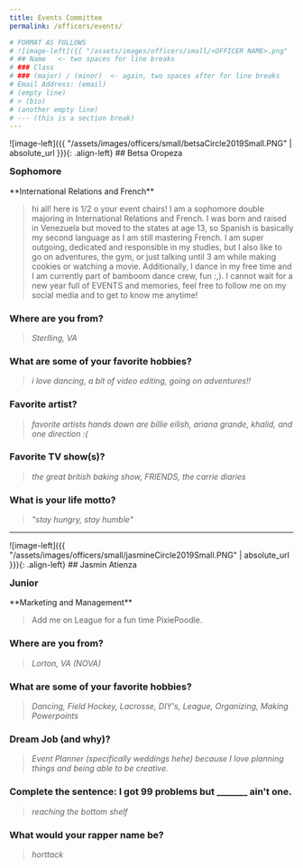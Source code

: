 ```yaml
---
title: Events Committee
permalink: /officers/events/

# FORMAT AS FOLLOWS
# ![image-left]({{ "/assets/images/officers/small/<OFFICER NAME>.png" | absolute_url }}){: .align-left}
# ## Name   <- two spaces for line breaks
# ### Class
# ### (major) / (minor)  <- again, two spaces after for line breaks
# Email Address: (email)
# (empty line)
# > (bio)
# (another empty line)
# --- (this is a section break)
---
```

<div id="Betsa"></div>
![image-left]({{ "/assets/images/officers/small/betsaCircle2019Small.PNG" | absolute_url }}){: .align-left}
## Betsa Oropeza
<p style="margin-bottom: 0.45em; padding: 0">
<a href="https://www.instagram.com/betsabeeeth/" style="margin: 0; padding: 0"><i class="fa fa-2x fa-fw fa-instagram" style="color: #494e48"></i></a>
<a href="mailto:betsabethoropeza@vt.edu" style="margin: 0; padding: 0"><i class="fa fa-2x fa-fw fa-envelope" style="color: #494e48"></i></a></p>
<h3 style="margin-top: 0">Sophomore</h3>
**International Relations and French**  

>hi all! here is 1/2 o your event chairs! I am a sophomore double majoring in International Relations and French. I was born and raised in Venezuela but moved to the states at age 13, so Spanish is basically my second language as I am still mastering French. I am super outgoing, dedicated and responsible in my studies, but I also like to go on adventures, the gym, or just talking until 3 am while making cookies or watching a movie. Additionally, I dance in my free time and I am currently part of bamboom dance crew, fun :,). I cannot wait for a new year full of EVENTS and memories, feel free to follow me on my social media and to get to know me anytime!

### **Where are you from?**
> *Sterlling, VA*

### **What are some of your favorite hobbies?**

> *i love dancing, a bit of video editing, going on adventures!!*

### **Favorite artist?**

> *favorite artists hands down are billie eilish, ariana grande, khalid, and one direction :(*

### **Favorite TV show(s)?**

> *the great british baking show, FRIENDS, the carrie diaries*

### **What is your life motto?**

> *"stay hungry, stay humble"*

---
<div id="Jasmin"></div>
![image-left]({{ "/assets/images/officers/small/jasmineCircle2019Small.PNG" | absolute_url }}){: .align-left}
## Jasmin Atienza
<p style="margin-bottom: 0.45em; padding: 0"><a href="https://twitter.com/jasmin_net" style="color: #494e48"><i class="fa fa-2x fa-fw fa-twitter"></i></a>
<a href="https://www.instagram.com/jasminatienza_/" style="margin: 0; padding: 0"><i class="fa fa-2x fa-fw fa-instagram" style="color: #494e48"></i></a>
<a href="mailto:jasmina@vt.edu" style="margin: 0; padding: 0"><i class="fa fa-2x fa-fw fa-envelope" style="color: #494e48"></i></a></p>
<h3 style="margin-top: 0">Junior</h3>
**Marketing and Management**  

> Add me on League for a fun time PixiePoodle.

### **Where are you from?**
> *Lorton, VA (NOVA)*

### **What are some of your favorite hobbies?**

> *Dancing, Field Hockey, Lacrosse, DIY's, League, Organizing, Making Powerpoints*

### **Dream Job (and why)?**

> *Event Planner (specifically weddings hehe) because I love planning things and being able to be creative.*

### **Complete the sentence: I got 99 problems but _______ ain't one.**

> *reaching the bottom shelf*

### **What would your rapper name be?**

> *$hort$tack*
